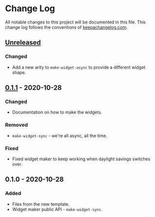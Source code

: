 # Change Log
All notable changes to this project will be documented in this file. This change log follows the conventions of [keepachangelog.com](http://keepachangelog.com/).

## [Unreleased]
### Changed
- Add a new arity to `make-widget-async` to provide a different widget shape.

## [0.1.1] - 2020-10-28
### Changed
- Documentation on how to make the widgets.

### Removed
- `make-widget-sync` - we're all async, all the time.

### Fixed
- Fixed widget maker to keep working when daylight savings switches over.

## 0.1.0 - 2020-10-28
### Added
- Files from the new template.
- Widget maker public API - `make-widget-sync`.

[Unreleased]: https://github.com/your-name/module-a/compare/0.1.1...HEAD
[0.1.1]: https://github.com/your-name/module-a/compare/0.1.0...0.1.1
